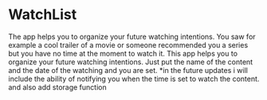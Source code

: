 # WatchList
The app helps you to organize your future watching intentions.
You saw for example a cool trailer of a movie or someone recommended you a series but you have no time at the moment to watch it.
This app helps you to organize your future watching intentions.
Just put the name of the content and the date of the watching and you are set.
*in the future updates
i will include the ability of notifying you when the time is  set to watch the content.
and also add storage function
